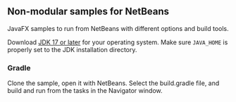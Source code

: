 ## Non-modular samples for NetBeans

JavaFX samples to run from NetBeans with different options and build tools.

Download [JDK 17 or later](http://jdk.java.net/) for your operating system.
Make sure `JAVA_HOME` is properly set to the JDK installation directory. 

### Gradle

Clone the sample, open it with NetBeans. Select the build.gradle file, and build and run
from the tasks in the Navigator window.